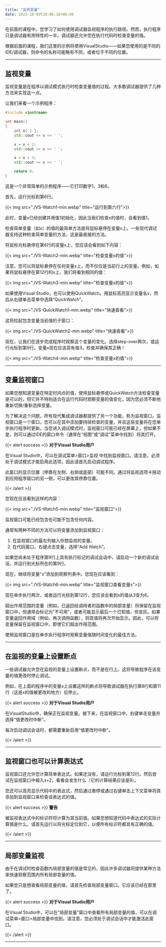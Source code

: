 ```yaml
---
title: "监视变量"
date: 2023-10-09T20:06:10+08:00
---
```


在前面的课程中，您学习了如何使用调试器监视程序的执行路径。然而，执行程序只是调试器有用特性的一半。调试器还允许您在执行代码时检查变量的值。

根据前面的课程，我们这里的示例将使用VisualStudio——如果您使用的是不同的IDE/调试器，则命令的名称可能略有不同，或者位于不同的位置。

***
## 监视变量

监视变量是在程序以调试模式执行时检查变量值的过程。大多数调试器提供了几种方法来实现这一点。

让我们来看一个示例程序：

```C++
#include <iostream>

int main()
{
	int x{ 1 };
	std::cout << x << ' ';

	x = x + 2;
	std::cout << x << ' ';

	x = x + 3;
	std::cout << x << ' ';

	return 0;
}
```

这是一个非常简单的示例程序——它打印数字1、3和6。

首先，运行光标到第6行。

{{< img src="./VS-Watch1-min.webp" title="运行到第六行">}}

此时，变量x已经创建并用值1初始化，因此当我们检查x的值时，会看到值1。

检查简单变量（如x）的值的最简单方法是将鼠标悬停在变量x上。一些现代调试器支持这种检查简单变量的方法，这是最直接的方法。

将鼠标光标悬停在第6行的变量x上，您应该会看到如下内容：

{{< img src="./VS-Watch2-min.webp" title="检查变量x的值">}}

注意，您可以将鼠标悬停在任何变量x上，而不仅仅是当前行上的变量。例如，如果将鼠标悬停在第12行的x上，我们将看到相同的值：

{{< img src="./VS-Watch3-min.webp" title="检查变量x的值">}}

如果使用Visual Studio，也可以使用QuickWatch。用鼠标高亮显示变量名x，然后从右键单击菜单中选择“QuickWatch”。

{{< img src="./VS-QuickWatch1-min.webp" title="快速查看">}}

这将拉起包含变量当前值的子窗口：

{{< img src="./VS-QuickWatch2-min.webp" title="快速查看">}}


现在，让我们在逐步完成程序时观察这个变量的变化。选择step-over两次，或运行光标到第9行。变量x现在应该具有值3。检查并确保其正确！

{{< img src="./VS-Watch4-min.webp" title="检查变量x的值">}}

***
## 变量监视窗口

如果您想知道变量在特定时间点的值，使用鼠标悬停或QuickWatch方法检查变量是可以的，但它并不特别适合在运行代码时观察变量的值变化，因为您必须不断地重新切换/重新选择变量。

为了解决这个问题，所有现代集成调试器都提供了另一个功能，称为监视窗口。监视窗口是一个窗口，您可以在其中添加要持续检查的变量，并且这些变量将在您单步执行程序时更新。当您进入调试模式时，监视窗口可能已经在屏幕上，但如果不是，则可以通过IDE的窗口命令（通常在“视图”或“调试”菜单中找到）将其打开。

{{< alert success >}}
**对于Visual Studio用户**

在Visual Studio中，可以在调试菜单>窗口>监视 中找到监视窗口。请注意，必须处于调试模式才能启用此选项，因此请首先启动调试程序。

此窗口的显示位置（停靠在左侧、右侧或底部）可能不同。通过将监视选项卡拖动到应用程序窗口的另一侧，可以更改其停靠位置。

{{< /alert >}}

您现在应该看到这样的内容：

{{< img src="./VS-Watch5-min.webp" title="监视窗口">}}

监视窗口可能已经包含也可能不包含任何内容。

通常有两种不同的方法可以将变量添加到监视窗口：

1. 在监视窗口的最左列输入你想监视的变量。
2. 在代码窗口，右键点击变量，选择“Add Watch”。

如果您尚未处于程序第9行上具有执行标记的调试会话中，请启动一个新的调试会话，并运行到光标所在的第9行。

现在，继续将变量“x”添加到观察列表中。您现在应该看到：

{{< img src="./VS-Watch6-min.webp" title="监视窗口查看变量x">}}

现在单步执行两次，或者运行光标到第12行，您应该会看到x的值从3变为6。

超出作用范围的变量（例如，已返回给调用者的函数中的局部变量）将保留在监视窗口中，但通常会标记为“不可用”，或者可能显示最后一个已知值，但变灰。如果变量返回作用域（例如，再次调用函数），则其值将再次开始显示。因此，可以将变量保留在监视窗口中，即使它们超出作用范围。

使用监视窗口是在单步执行程序时观察变量值随时间变化的最佳方法。

***
## 在监视的变量上设置断点

一些调试器允许您在监视的变量上设置断点，而不是在行上。这将导致程序在该变量的值更改时停止调试。

例如，在上面的程序中的变量x上设置这样的断点将导致调试器在执行第8行和第11行（这是x的值被更改的地方）后停止。

{{< alert success >}}
**对于Visual Studio用户**

在VisualStudio中，确保正在监视变量。接下来，在监视窗口中，右键单击变量并选择“值更改时中断”。

每次启动调试会话时，都需要重新启用“值更改时中断”。

{{< /alert >}}

***
## 监视窗口也可以计算表达式

监视窗口还允许您计算简单表达式。如果还没有，请运行光标到第12行。然后尝试在监视窗口中输入x+2，看看会发生什么（它的计算结果应该是8）。

您还可以高亮显示代码中的表达式，然后通过悬停或通过右键单击上下文菜单将其添加到监视窗口来检查该表达式的值。

{{< alert success >}}
**警告**

被监视表达式中的标识符将计算为其当前值。如果您想知道代码中表达式的实际计算值是什么，请首先运行以将光标定位到它，以便所有标识符都具有正确的值。

{{< /alert >}}

***
## 局部变量监视

由于在调试时检查函数内局部变量的值是常见的，因此许多调试器将提供某种方法来快速观察范围内所有局部变量的值。

如果您只是想查看局部变量的值，请首先检查局部变量窗口。它应该已经在那里了。

{{< alert success >}}
**对于Visual Studio用户**

在Visual Studio中，可以在“局部变量”窗口中查看所有局部变量的值，可以在调试菜单>窗口>局部变量中找到。请注意，您必须处于调试会话中才能激活此窗口。

{{< /alert >}}

***
